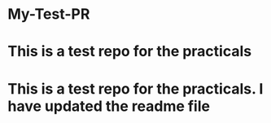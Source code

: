 # My-Test-PR
# This is a test repo for the practicals
# This is a test repo for the practicals. I have updated the readme file

